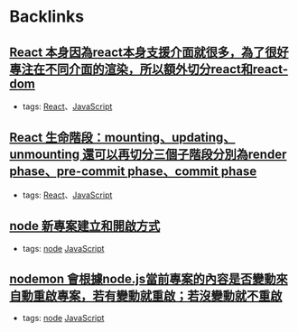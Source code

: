 
# Backlinks
## [React 本身因為react本身支援介面就很多，為了很好專注在不同介面的渲染，所以額外切分react和react-dom](<React 本身因為react本身支援介面就很多，為了很好專注在不同介面的渲染，所以額外切分react和react-dom.md>)
- tags: [React](<React.md>)、[JavaScript](<JavaScript.md>)

## [React 生命階段：mounting、updating、unmounting 還可以再切分三個子階段分別為render phase、pre-commit phase、commit phase](<React 生命階段：mounting、updating、unmounting 還可以再切分三個子階段分別為render phase、pre-commit phase、commit phase.md>)
- tags: [React](<React.md>)、[JavaScript](<JavaScript.md>)

## [node 新專案建立和開啟方式](<node 新專案建立和開啟方式.md>)
- tags: [node](<node.md>) [JavaScript](<JavaScript.md>)

## [nodemon 會根據node.js當前專案的內容是否變動來自動重啟專案，若有變動就重啟；若沒變動就不重啟](<nodemon 會根據node.js當前專案的內容是否變動來自動重啟專案，若有變動就重啟；若沒變動就不重啟.md>)
- tags: [node](<node.md>) [JavaScript](<JavaScript.md>)

